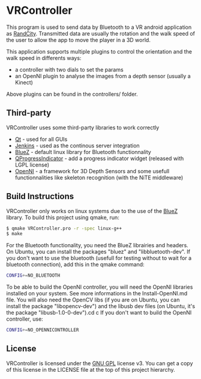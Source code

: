 VRController
============

This program is used to send data by Bluetooth to a VR android application as [RandCity]. Transmitted data are usually the rotation and the walk speed of the user to allow the app to move the player in a 3D world.

This application supports multiple plugins to control the orientation and the walk speed in differents ways:
* a controller with two dials to set the params
* an OpenNI plugin to analyse the images from a depth sensor (usually a Kinect)

Above plugins can be found in the controllers/ folder.

Third-party
-----------

VRController uses some third-party libraries to work correctly

* [Qt] - used for all GUIs
* [Jenkins] - used as the continous server integration
* [BlueZ] - default linux library for Bluetooth functionnality
* [QProgressIndicator] - add a progress indicator widget (released with LGPL license)
* [OpenNI] - a framework for 3D Depth Sensors and some usefull functionnalities like skeleton recognition (with the NiTE middleware)

Build Instructions
------------------

VRController only works on linux systems due to the use of the [BlueZ] library.
To build this project using qmake, run:

```sh
$ qmake VRController.pro -r -spec linux-g++
$ make
```

For the Bluetooth functionality, you need the BlueZ librairies and headers. On Ubuntu, you can install the packages "bluez" and "libbluetooth-dev".
If you don't want to use the bluetooth (usefull for testing without to wait for a bluetooth connection), add this in the qmake command:

```sh
CONFIG+=NO_BLUETOOTH
```

To be able to build the OpenNI controller, you will need the OpenNI libraries installed on your system. See more informations in the Install-OpenNI.md file. You will also need the OpenCV libs (if you are on Ubuntu, you can install the package "libopencv-dev") and the libusb dev files (on Ubuntu, it's the package "libusb-1.0-0-dev").cd c
If you don't want to build the OpenNI controller, use:

```sh
CONFIG+=NO_OPENNICONTROLLER
```

License
-------

VRController is licensed under the [GNU GPL] license v3. You can get a copy of this license in the LICENSE file at the top of this project hierarchy.


[Qt]:http://qt-project.org/
[Jenkins]:http://jenkins-ci.org/
[BlueZ]:http://www.bluez.org/
[GNU GPL]:http://www.gnu.org/licenses/gpl-3.0.en.html
[RandCity]:https://github.com/Toutjuste/RandCity
[QProgressIndicator]:https://github.com/mojocorp/QProgressIndicator
[OpenNI]:https://github.com/OpenNI/OpenNI

